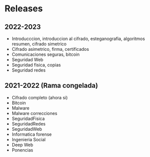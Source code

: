 # Releases

## 2022-2023

* Introducccion, introduccion al cifrado, esteganografia, algoritmos resumen, cifrado simetrico
* Cifrado asimetrico, firma, certificados
* Comunicaciones seguras, bitcoin
* Seguridad Web
* Seguridad fisica, copias
* Seguridad redes

## 2021-2022 (Rama congelada)

* Cifrado completo (ahora si)
* Bitcoin
* Malware
* Malware correcciones
* SeguridadFisica
* SeguridadRedes
* SeguridadWeb
* Informatica forense
* Ingenieria Social
* Deep Web
* Ponencias
